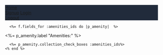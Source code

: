   <nav class="navbar navbar-light" style="background-color: #212b3b;"> 
        <a class="navbar-brand" href="/">Home</a>
        <div class="form-inline">
      <a class="nav-link active" color= "#ffeacc;"  href="/users/sign_up">Signup</a>
      <a class="nav-link active" href="/login">Login</a>
        <div class="form-inline">
        <a class="nav-link active" href="/logout">Logout</a>
      </div>
      </div>
      </nav>



      <%= f.fields_for :amenities_ids do |p_amenity|  %>
   <%= p_amenity.label "Amenities:" %> <br>
 
      <%= p_amenity.collection_check_boxes :amenities_ids%> 
    <% end %>